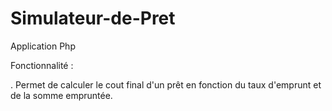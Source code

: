 # Simulateur-de-Pret

Application Php

Fonctionnalité : 

. Permet de calculer le cout final d'un prêt en fonction du taux d'emprunt et de la somme empruntée.
